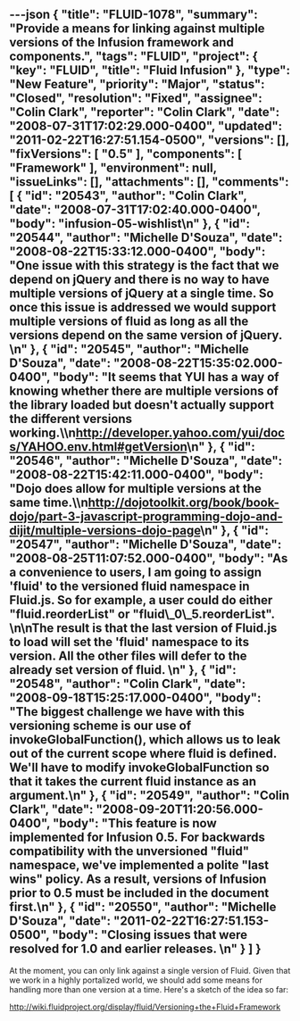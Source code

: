 ---json
{
  "title": "FLUID-1078",
  "summary": "Provide a means for linking against multiple versions of the Infusion framework and components.",
  "tags": "FLUID",
  "project": {
    "key": "FLUID",
    "title": "Fluid Infusion"
  },
  "type": "New Feature",
  "priority": "Major",
  "status": "Closed",
  "resolution": "Fixed",
  "assignee": "Colin Clark",
  "reporter": "Colin Clark",
  "date": "2008-07-31T17:02:29.000-0400",
  "updated": "2011-02-22T16:27:51.154-0500",
  "versions": [],
  "fixVersions": [
    "0.5"
  ],
  "components": [
    "Framework"
  ],
  "environment": null,
  "issueLinks": [],
  "attachments": [],
  "comments": [
    {
      "id": "20543",
      "author": "Colin Clark",
      "date": "2008-07-31T17:02:40.000-0400",
      "body": "infusion-05-wishlist\n"
    },
    {
      "id": "20544",
      "author": "Michelle D'Souza",
      "date": "2008-08-22T15:33:12.000-0400",
      "body": "One issue with this strategy is the fact that we depend on jQuery and there is no way to have multiple versions of jQuery at a single time. So once this issue is addressed we would support multiple versions of fluid as long as all the versions depend on the same version of jQuery.&#x20;\n"
    },
    {
      "id": "20545",
      "author": "Michelle D'Souza",
      "date": "2008-08-22T15:35:02.000-0400",
      "body": "It seems that YUI has a way of knowing whether there are multiple versions of the library loaded but doesn't actually support the different versions working.\\\n<http://developer.yahoo.com/yui/docs/YAHOO.env.html#getVersion>\n"
    },
    {
      "id": "20546",
      "author": "Michelle D'Souza",
      "date": "2008-08-22T15:42:11.000-0400",
      "body": "Dojo does allow for multiple versions at the same time.\\\n<http://dojotoolkit.org/book/book-dojo/part-3-javascript-programming-dojo-and-dijit/multiple-versions-dojo-page>\n"
    },
    {
      "id": "20547",
      "author": "Michelle D'Souza",
      "date": "2008-08-25T11:07:52.000-0400",
      "body": "As a convenience to users, I am going to assign 'fluid' to the versioned fluid namespace in Fluid.js. So for example, a user could do either \"fluid.reorderList\" or \"fluid\\_0\\_5.reorderList\".&#x20;\n\nThe result is that the **last** version of Fluid.js to load will set the 'fluid' namespace to its version. All the other files will defer to the already set version of fluid. &#x20;\n"
    },
    {
      "id": "20548",
      "author": "Colin Clark",
      "date": "2008-09-18T15:25:17.000-0400",
      "body": "The biggest challenge we have with this versioning scheme is our use of invokeGlobalFunction(), which allows us to leak out of the current scope where fluid is defined. We'll have to modify invokeGlobalFunction so that it takes the current fluid instance as an argument.\n"
    },
    {
      "id": "20549",
      "author": "Colin Clark",
      "date": "2008-09-20T11:20:56.000-0400",
      "body": "This feature is now implemented for Infusion 0.5. For backwards compatibility with the unversioned \"fluid\" namespace, we've implemented a polite \"last wins\" policy. As a result, versions of Infusion prior to 0.5 must be included in the document first.\n"
    },
    {
      "id": "20550",
      "author": "Michelle D'Souza",
      "date": "2011-02-22T16:27:51.153-0500",
      "body": "Closing issues that were resolved for 1.0 and earlier releases.&#x20;\n"
    }
  ]
}
---
At the moment, you can only link against a single version of Fluid. Given that we work in a highly portalized world, we should add some means for handling more than one version at a time. Here's a sketch of the idea so far:

<http://wiki.fluidproject.org/display/fluid/Versioning+the+Fluid+Framework>

        